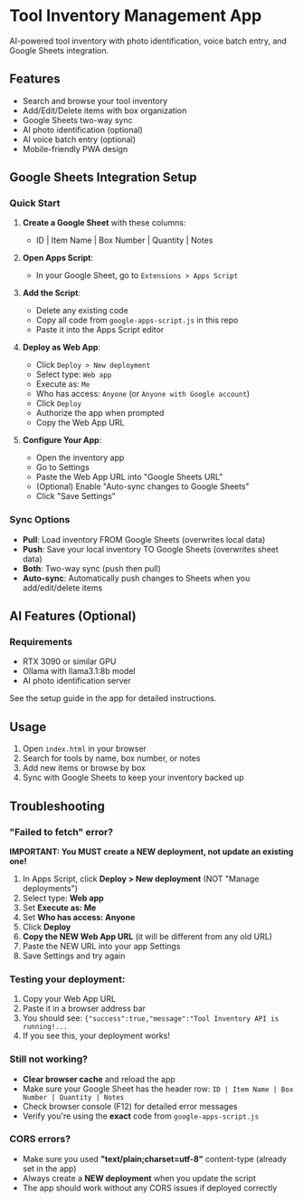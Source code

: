 # Tool Inventory Management App

AI-powered tool inventory with photo identification, voice batch entry, and Google Sheets integration.

## Features

- Search and browse your tool inventory
- Add/Edit/Delete items with box organization
- Google Sheets two-way sync
- AI photo identification (optional)
- AI voice batch entry (optional)
- Mobile-friendly PWA design

## Google Sheets Integration Setup

### Quick Start

1. **Create a Google Sheet** with these columns:
   - ID | Item Name | Box Number | Quantity | Notes

2. **Open Apps Script**:
   - In your Google Sheet, go to `Extensions > Apps Script`

3. **Add the Script**:
   - Delete any existing code
   - Copy all code from `google-apps-script.js` in this repo
   - Paste it into the Apps Script editor

4. **Deploy as Web App**:
   - Click `Deploy > New deployment`
   - Select type: `Web app`
   - Execute as: `Me`
   - Who has access: `Anyone` (or `Anyone with Google account`)
   - Click `Deploy`
   - Authorize the app when prompted
   - Copy the Web App URL

5. **Configure Your App**:
   - Open the inventory app
   - Go to Settings
   - Paste the Web App URL into "Google Sheets URL"
   - (Optional) Enable "Auto-sync changes to Google Sheets"
   - Click "Save Settings"

### Sync Options

- **Pull**: Load inventory FROM Google Sheets (overwrites local data)
- **Push**: Save your local inventory TO Google Sheets (overwrites sheet data)
- **Both**: Two-way sync (push then pull)
- **Auto-sync**: Automatically push changes to Sheets when you add/edit/delete items

## AI Features (Optional)

### Requirements
- RTX 3090 or similar GPU
- Ollama with llama3.1:8b model
- AI photo identification server

See the setup guide in the app for detailed instructions.

## Usage

1. Open `index.html` in your browser
2. Search for tools by name, box number, or notes
3. Add new items or browse by box
4. Sync with Google Sheets to keep your inventory backed up

## Troubleshooting

### "Failed to fetch" error?

**IMPORTANT: You MUST create a NEW deployment, not update an existing one!**

1. In Apps Script, click **Deploy > New deployment** (NOT "Manage deployments")
2. Select type: **Web app**
3. Set **Execute as: Me**
4. Set **Who has access: Anyone**
5. Click **Deploy**
6. **Copy the NEW Web App URL** (it will be different from any old URL)
7. Paste the NEW URL into your app Settings
8. Save Settings and try again

### Testing your deployment:

1. Copy your Web App URL
2. Paste it in a browser address bar
3. You should see: `{"success":true,"message":"Tool Inventory API is running!...`
4. If you see this, your deployment works!

### Still not working?

- **Clear browser cache** and reload the app
- Make sure your Google Sheet has the header row: `ID | Item Name | Box Number | Quantity | Notes`
- Check browser console (F12) for detailed error messages
- Verify you're using the **exact** code from `google-apps-script.js`

### CORS errors?

- Make sure you used **"text/plain;charset=utf-8"** content-type (already set in the app)
- Always create a **NEW deployment** when you update the script
- The app should work without any CORS issues if deployed correctly
